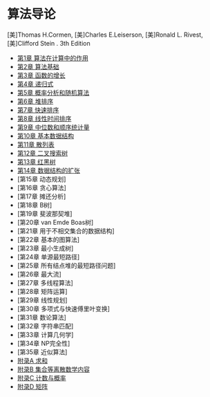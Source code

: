 # 算法导论

[美]Thomas H.Cormen, [美]Charles E.Leiserson, [美]Ronald L. Rivest, [美]Clifford Stein . 3th Edition

- [第1章 算法在计算中的作用](chapter1.md)
- [第2章 算法基础](chapter2.md)
- [第3章 函数的增长](chapter3.md)
- [第4章 递归式](chapter4.md)
- [第5章 概率分析和随机算法](chapter5.md)
- [第6章 堆排序](chapter6.md)
- [第7章 快速排序](chapter7.md)
- [第8章 线性时间排序](chapter8.md)
- [第9章 中位数和顺序统计量](chapter9.md)
- [第10章 基本数据结构](chapter10.md)
- [第11章 散列表](chapter11.md)
- [第12章 二叉搜索树](chapter12.md)
- [第13章 红黑树](chapter13.md)
- [第14章 数据结构的扩张](chapter14.md)
- [第15章 动态规划]
- [第16章 贪心算法]
- [第17章 摊还分析]
- [第18章 B树]
- [第19章 斐波那契堆]
- [第20章 van Emde Boas树]
- [第21章 用于不相交集合的数据结构]
- [第22章 基本的图算法]
- [第23章 最小生成树]
- [第24章 单源最短路径]
- [第25章 所有结点堆的最短路径问题]
- [第26章 最大流]
- [第27章 多线程算法]
- [第28章 矩阵运算]
- [第29章 线性规划]
- [第30章 多项式与快速傅里叶变换]
- [第31章 数论算法]
- [第32章 字符串匹配]
- [第33章 计算几何学]
- [第34章 NP完全性]
- [第35章 近似算法]
- [附录A 求和](appendix_a.md)
- [附录B 集合等离散数学内容](appendix_b.md)
- [附录C 计数与概率](appendix_c.md)
- [附录D 矩阵](appendix_d.md)

